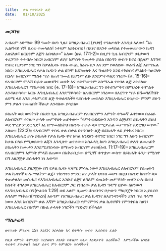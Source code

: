 ```yaml
---
title:  ቃል የተገባለት ልጅ
date:   01/10/2025
---
```


### መጋበዝ

አብራም ዕድሜው 99 ዓመት በሆነ ጊዜ፣ እግዚአብሔር (ያህዌ) ተገልጦለት እንዲህ አለው፤ “እኔ ኤልሻዳይ ነኝ፤ በፊቴ ተመላለስ፤ ነቀፋም አይኑርብህ፤ በእኔና በአንተ መካከል የተመሠረተውን ኪዳን አጸናለሁ፤ ዘርህንም እጅግ አበዛለሁ።” አለው (ዘፍ. 17:1-2)። በዚያን ጊዜ አብርሃም ሁኔታውን ተረጋግቶ ተቀብሎ ነበር። አብርሃም ለሃያ አምስት ዓመታት ያህል በከነዓን ውስጥ ከኖረ በኋላም እንግዳ የነበረ ቢሆንም ነገር ግን ከቃልኪዳኑ ተስፋ ውጪ ከራሱ ስጋ እና ደም የወለደው ወራሽ  ልጁ እስማኤል ነበር። እግዚአብሔር የቃል ኪዳኑን ቃል ደግሞ ከደገመለት እና ግዝረትን እንደ የቅድስና ምልክት ካጸናለት በኋላ፣ አብርሃም ሚስቱ ሣራ ዘጠና ዓመቷ ቢሆንም ልጅ እንደምትወልድ ነገረው (ቁ. 15-16)። የአብርሃም ምላሽ በፊቱ መውደቅ፣ መሳቅ እና ቀድሞውንም እስማኤል የተባለ ልጅ እንዳለው እግዚአብሔርን ማስታወስ ነበር (ቁ. 17-18)። እግዚአብሔር ግን በትዕግሥትና በምህረት ተሞልቶ እንዳልተሳሳተ እርሱ እግዚአብሔር እንደማይሳሳት ለአብርሃም ነገረው።  በእርግጥ ሣራ በሸመገለችበት ዕድሜ ላይ አንድ ታእምራዊ ልጅ ትወልዳለች። የይስሐቅ መወለድ እግዚአብሔር ሁኔታው ምንም ይሁን ምን ቃሉን የመጠበቅ ችሎታ እንዳለው ያሳያል።

ይስሐቅ ወደ ወጣትነት በአደገ ጊዜ እግዚአብሔርም የአብርሃምን እምነት ዳግመኛ ፈተነው። በራዕይ ለአብርሃም ተገልጦ ታላቅ መሥዋዕት ጠየቀው፡-  “የምትወድደውን አንዱን ልጅህን፣ ይስሐቅን ይዘህ ወደ ሞሪያ ምድር ሂድ፤ እኔ በማመለክትህ በአንዱ ተራራ ላይ የሚቃጠል መሥዋዕት አድርገህ ሠዋው” አለው። (22:2)። የአብርሃም ተስፋ ሁሉ በቃል በተገባለት ልጅ በይስሐቅ ላይ ያተኮረ ነበር። እግዚአብሔር ራሱ ይስሐቅ የቃል ኪዳኑ ዋና አካል እንደሆነ ተናግሮ ነበር፣ ነገር ግን አሁን አብርሃም ከሁሉ በላይ የሚወደውን ልጁን እንዲሰጥ ጠየቀው። አስፈላጊ ከሆነ እግዚአብሔር ቃሉን ለመጠበቅ ይስሐቅን ከሙታን እንደሚያስነሳው በማመን አብርሃም ታዘዘ(ዕብ. 11:17–19)። እግዚአብሔርም የአብርሃምን እምነት ምላሽ ሰጠው። በአቅራቢያው በሚገኝ ቁጥቋጦ ውስጥ በይስሐቅ ፋንታ የሚሰዋ በግ አዘጋጅቶ ይሰሐቅን ነፃ አወጣ።

እግዚአብሔር ያዘጋጀው በግ የቃል ኪዳኑ ፍጻሜ ምሳሌ ነው። እግዚአብሔር ለአብርሃም የሰጠውን ቃል ኪዳኖች ሁሉ ማለትም ልጅ፣ የከነዓንን ምድር እና ታላቅ ህዝብ መሆን በዚህ በአንድ ክስተት ላይ ተጠቃለለ። መሲሑ፣ የእግዚአብሔር አንድያ ልጅ፣ ለዓለም ኃጢአት መሥዋዕት መሆን ሁሉ በዚህ ክስተት ተገለፀ። እግዚአብሔር ከአብርሃም ጋር የነበረው ቃል ኪዳን ዓላማ ህያው ለሆነውን የእግዚአብሔር በግ(ዮሐንስ 1:29) ወደ አለም ሲመጣ ሕዝቡንና ቦታውን ማዘጋጀት ነበር። ኢየሱስን ለዓለም ማቅረብ(ማድረስ) አሁንም የእግዚአብሔር ቃል ኪዳንና ለእያንዳንዳችን ያለን ጥሪ ዓላማ ነው። እንደ አብርሃም ሁሉ እኛም እግዚአብሔርን የምናምንና ቃል ኪዳኖቹን የምንቀበል ከሆነ፣ እግዚአብሔር በእኛም በኩል ታላላቅ ነገሮችን ማድረግ ይችላል።


### ማስታወሻ
`ዘፍጥረት ምዕራፍ 15ን እንደገና አሰላስሉ እና በጥቅሱ ውስጥ ኢየሱስን ፈልጉ`

`የዚህ ሳምንት ትምህርት ክርስቶስን እንዴት በተለያየ ሁኔታ እንድታዮት እረዳችሁ?
`
`እምነታችሁ እንዴት ተፈትኖ ያውቃል? ከዚያ ፈተና ምን ትምህርት ወሰዳችሁ?
`
